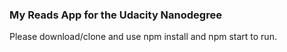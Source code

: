 ### My Reads App for the Udacity Nanodegree

Please download/clone and use npm install and npm start to run. 